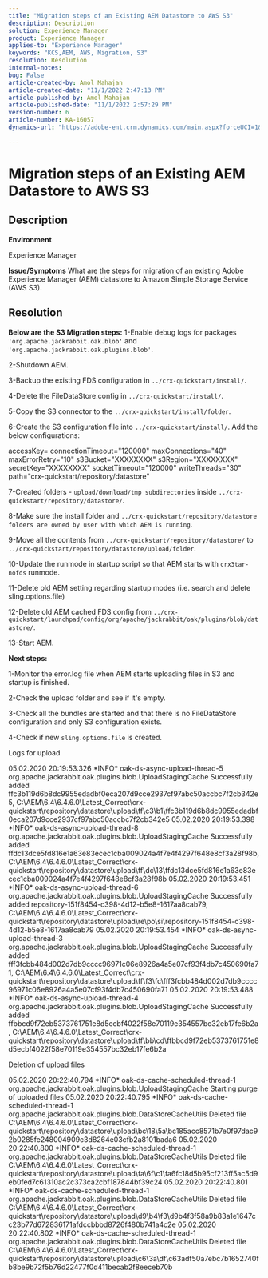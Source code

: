 ```yaml
---
title: "Migration steps of an Existing AEM Datastore to AWS S3"
description: Description
solution: Experience Manager
product: Experience Manager
applies-to: "Experience Manager"
keywords: "KCS,AEM, AWS, Migration, S3"
resolution: Resolution
internal-notes: 
bug: False
article-created-by: Amol Mahajan
article-created-date: "11/1/2022 2:47:13 PM"
article-published-by: Amol Mahajan
article-published-date: "11/1/2022 2:57:29 PM"
version-number: 6
article-number: KA-16057
dynamics-url: "https://adobe-ent.crm.dynamics.com/main.aspx?forceUCI=1&pagetype=entityrecord&etn=knowledgearticle&id=4fd5180d-f459-ed11-9561-6045bd006ce9"

---
```

# Migration steps of an Existing AEM Datastore to AWS S3

## Description


<b>Environment</b>

Experience Manager


<b>Issue/Symptoms</b>
What are the steps for migration of an existing Adobe Experience Manager (AEM) datastore to Amazon Simple Storage Service (AWS S3).


## Resolution

<b>Below are the S3 Migration steps:</b>
1-Enable debug logs for packages `'org.apache.jackrabbit.oak.blob'` and `'org.apache.jackrabbit.oak.plugins.blob'`.

2-Shutdown AEM.

3-Backup the existing FDS configuration in `../crx-quickstart/install/`.

4-Delete the FileDataStore.config in `../crx-quickstart/install/`.

5-Copy the S3 connector to the `../crx-quickstart/install/folder`.

6-Create the S3 configuration file into `../crx-quickstart/install/`. Add the below configurations:

accessKey=
connectionTimeout="120000"
maxConnections="40"
maxErrorRetry="10"
s3Bucket="XXXXXXXX"
s3Region="XXXXXXXX"
secretKey="XXXXXXXX"
socketTimeout="120000"
writeThreads="30"
path="crx-quickstart/repository/datastore"

7-Created folders - `upload/download/tmp subdirectories` inside `../crx-quickstart/repository/datastore/`.

8-Make sure the install folder and `../crx-quickstart/repository/datastore folders are owned by user with which AEM is running`.

9-Move all the contents from `../crx-quickstart/repository/datastore/` to `../crx-quickstart/repository/datastore/upload/folder`.

10-Update the runmode in startup script so that AEM starts with `crx3tar-nofds` runmode.

11-Delete old AEM setting regarding startup modes (i.e. search and delete sling.options.file)

12-Delete old AEM cached FDS config from `../crx-quickstart/launchpad/config/org/apache/jackrabbit/oak/plugins/blob/datastore/`.

13-Start AEM.

<b>Next steps:</b>

1-Monitor the error.log file when AEM starts uploading files in S3 and startup is finished.

2-Check the upload folder and see if it's empty.

3-Check all the bundles are started and that there is no FileDataStore configuration and only S3 configuration exists.

4-Check if new `sling.options.file` is created.

Logs for upload

05.02.2020 20:19:53.326 \*INFO\* oak-ds-async-upload-thread-5 org.apache.jackrabbit.oak.plugins.blob.UploadStagingCache Successfully added ffc3b119d6b8dc9955edadbf0eca207d9cce2937cf97abc50accbc7f2cb342e5, C:\AEM\6.4\6.4.6.0\Latest_Correct\crx-quickstart\repository\datastore\upload\ff\c3\b1\ffc3b119d6b8dc9955edadbf0eca207d9cce2937cf97abc50accbc7f2cb342e5
05.02.2020 20:19:53.398 \*INFO\* oak-ds-async-upload-thread-8 org.apache.jackrabbit.oak.plugins.blob.UploadStagingCache Successfully added ffdc13dce5fd816e1a63e83ecec1cba009024a4f7e4f4297f648e8cf3a28f98b, C:\AEM\6.4\6.4.6.0\Latest_Correct\crx-quickstart\repository\datastore\upload\ff\dc\13\ffdc13dce5fd816e1a63e83ecec1cba009024a4f7e4f4297f648e8cf3a28f98b
05.02.2020 20:19:53.451 \*INFO\* oak-ds-async-upload-thread-6 org.apache.jackrabbit.oak.plugins.blob.UploadStagingCache Successfully added repository-151f8454-c398-4d12-b5e8-1617aa8cab79, C:\AEM\6.4\6.4.6.0\Latest_Correct\crx-quickstart\repository\datastore\upload\re\po\si\repository-151f8454-c398-4d12-b5e8-1617aa8cab79
05.02.2020 20:19:53.454 \*INFO\* oak-ds-async-upload-thread-3 org.apache.jackrabbit.oak.plugins.blob.UploadStagingCache Successfully added fff3fcbb484d002d7db9cccc96971c06e8926a4a5e07cf93f4db7c450690fa71, C:\AEM\6.4\6.4.6.0\Latest_Correct\crx-quickstart\repository\datastore\upload\ff\f3\fc\fff3fcbb484d002d7db9cccc96971c06e8926a4a5e07cf93f4db7c450690fa71
05.02.2020 20:19:53.488 \*INFO\* oak-ds-async-upload-thread-4 org.apache.jackrabbit.oak.plugins.blob.UploadStagingCache Successfully added ffbbcd9f72eb5373761751e8d5ecbf4022f58e70119e354557bc32eb17fe6b2a, C:\AEM\6.4\6.4.6.0\Latest_Correct\crx-quickstart\repository\datastore\upload\ff\bb\cd\ffbbcd9f72eb5373761751e8d5ecbf4022f58e70119e354557bc32eb17fe6b2a

Deletion of upload files

05.02.2020 20:22:40.794 \*INFO\* oak-ds-cache-scheduled-thread-1 org.apache.jackrabbit.oak.plugins.blob.UploadStagingCache Starting purge of uploaded files
05.02.2020 20:22:40.795 \*INFO\* oak-ds-cache-scheduled-thread-1 org.apache.jackrabbit.oak.plugins.blob.DataStoreCacheUtils Deleted file C:\AEM\6.4\6.4.6.0\Latest_Correct\crx-quickstart\repository\datastore\upload\bc\18\5a\bc185acc8571b7e0f97dac92b0285fe248004909c3d8264e03cfb2a8101bada6
05.02.2020 20:22:40.800 \*INFO\* oak-ds-cache-scheduled-thread-1 org.apache.jackrabbit.oak.plugins.blob.DataStoreCacheUtils Deleted file C:\AEM\6.4\6.4.6.0\Latest_Correct\crx-quickstart\repository\datastore\upload\fa\6f\c1\fa6fc18d5b95cf213ff5ac5d9eb0fed7c61310ac2c373ca2cbf187844bf39c24
05.02.2020 20:22:40.801 \*INFO\* oak-ds-cache-scheduled-thread-1 org.apache.jackrabbit.oak.plugins.blob.DataStoreCacheUtils Deleted file C:\AEM\6.4\6.4.6.0\Latest_Correct\crx-quickstart\repository\datastore\upload\d9\b4\f3\d9b4f3f58a9b83a1e1647cc23b77d672836171afdccbbbd8726f480b741a4c2e
05.02.2020 20:22:40.802 \*INFO\* oak-ds-cache-scheduled-thread-1 org.apache.jackrabbit.oak.plugins.blob.DataStoreCacheUtils Deleted file C:\AEM\6.4\6.4.6.0\Latest_Correct\crx-quickstart\repository\datastore\upload\c6\3a\df\c63adf50a7ebc7b1652740fb8be9b72f5b76d22477f0d411becab2f8eeceb70b
